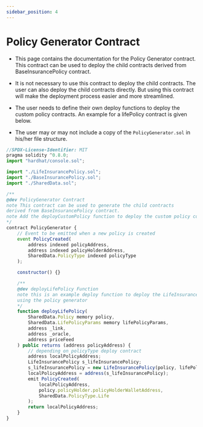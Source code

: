 ```yaml
---
sidebar_position: 4
---
```


# Policy Generator Contract

- This page contains the documentation for the Policy Generator contract. This contract can be used to deploy the child contracts derived from BaseInsurancePolicy contract.

- It is not necessary to use this contract to deploy the child contracts. The user can also deploy the child contracts directly. But using this contract will make the deployment process easier and more streamlined.

- The user needs to define their own deploy functions to deploy the custom policy contracts. An example for a lifePolicy contract is given below.

- The user may or may not include a copy of the `PolicyGenerator.sol` in his/her file structure.

```js
//SPDX-License-Identifier: MIT
pragma solidity ^0.8.0;
import "hardhat/console.sol";

import "./LifeInsurancePolicy.sol";
import "./BaseInsurancePolicy.sol";
import "./SharedData.sol";

/**
@dev PolicyGenerator Contract
note This contract can be used to generate the child contracts
derived from BaseInsurancePolicy contract.
note Add the deployCustomPolicy function to deploy the custom policy contracts
*/
contract PolicyGenerator {
    // Event to be emitted when a new policy is created
    event PolicyCreated(
        address indexed policyAddress,
        address indexed policyHolderAddress,
        SharedData.PolicyType indexed policyType
    );

    constructor() {}

    /**
    @dev deployLifePolicy Function
    note this is an example deploy function to deploy the LifeInsurancePolicy contract
    using the policy generator
    */
    function deployLifePolicy(
        SharedData.Policy memory policy,
        SharedData.LifePolicyParams memory lifePolicyParams,
        address _link,
        address _oracle,
        address priceFeed
    ) public returns (address policyAddress) {
        // depending on policyType deploy contract
        address localPolicyAddress;
        LifeInsurancePolicy s_lifeInsurancePolicy;
        s_lifeInsurancePolicy = new LifeInsurancePolicy(policy, lifePolicyParams, _link, priceFeed);
        localPolicyAddress = address(s_lifeInsurancePolicy);
        emit PolicyCreated(
            localPolicyAddress,
            policy.policyHolder.policyHolderWalletAddress,
            SharedData.PolicyType.Life
        );
        return localPolicyAddress;
    }
}

```
